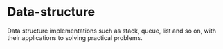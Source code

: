 # Data-structure
Data structure implementations such as stack, queue, list and so on, with their applications to solving practical problems.
